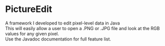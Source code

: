 # PictureEdit
A framework I developed to edit pixel-level data in Java<br>
This will easily allow a user to open a .PNG or .JPG file and look at the RGB values for any given pixel.<br>
Use the Javadoc documentation for full feature list.


